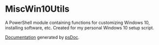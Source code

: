 # MiscWin10Utils

A PowerShell module containing functions for customizing Windows 10, installing software, etc. Created for my personal Windows 10 setup script.

[Documentation](https://github.com/sustainablelobster/MiscWin10Utils/wiki/Docs) generated by [psDoc](https://github.com/chaseflorell/psdoc).

